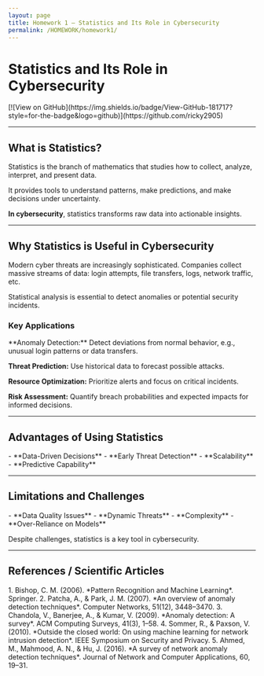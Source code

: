 ```yaml
---
layout: page
title: Homework 1 – Statistics and Its Role in Cybersecurity
permalink: /HOMEWORK/homework1/
---
```


# Statistics and Its Role in Cybersecurity

<div class="card">
[![View on GitHub](https://img.shields.io/badge/View-GitHub-181717?style=for-the-badge&logo=github)](https://github.com/ricky2905)
</div>

---

## What is Statistics?

<div class="card">
Statistics is the branch of mathematics that studies how to collect, analyze, interpret, and present data.  

It provides tools to understand patterns, make predictions, and make decisions under uncertainty.  

**In cybersecurity**, statistics transforms raw data into actionable insights.
</div>

---

## Why Statistics is Useful in Cybersecurity

<div class="card">
Modern cyber threats are increasingly sophisticated. Companies collect massive streams of data: login attempts, file transfers, logs, network traffic, etc.  

Statistical analysis is essential to detect anomalies or potential security incidents.
</div>

### Key Applications

<div class="card">
**Anomaly Detection:** Detect deviations from normal behavior, e.g., unusual login patterns or data transfers.  

**Threat Prediction:** Use historical data to forecast possible attacks.  

**Resource Optimization:** Prioritize alerts and focus on critical incidents.  

**Risk Assessment:** Quantify breach probabilities and expected impacts for informed decisions.
</div>

---

## Advantages of Using Statistics

<div class="card">
- **Data-Driven Decisions**  
- **Early Threat Detection**  
- **Scalability**  
- **Predictive Capability**  
</div>

---

## Limitations and Challenges

<div class="card">
- **Data Quality Issues**  
- **Dynamic Threats**  
- **Complexity**  
- **Over-Reliance on Models**  

Despite challenges, statistics is a key tool in cybersecurity.
</div>

---

## References / Scientific Articles

<div class="card">
1. Bishop, C. M. (2006). *Pattern Recognition and Machine Learning*. Springer.  
2. Patcha, A., & Park, J. M. (2007). *An overview of anomaly detection techniques*. Computer Networks, 51(12), 3448–3470.  
3. Chandola, V., Banerjee, A., & Kumar, V. (2009). *Anomaly detection: A survey*. ACM Computing Surveys, 41(3), 1–58.  
4. Sommer, R., & Paxson, V. (2010). *Outside the closed world: On using machine learning for network intrusion detection*. IEEE Symposium on Security and Privacy.  
5. Ahmed, M., Mahmood, A. N., & Hu, J. (2016). *A survey of network anomaly detection techniques*. Journal of Network and Computer Applications, 60, 19–31.
</div>
